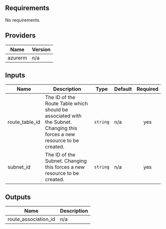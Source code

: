## Requirements

No requirements.

## Providers

| Name | Version |
|------|---------|
| azurerm | n/a |

## Inputs

| Name | Description | Type | Default | Required |
|------|-------------|------|---------|:--------:|
| route\_table\_id | The ID of the Route Table which should be associated with the Subnet. Changing this forces a new resource to be created. | `string` | n/a | yes |
| subnet\_id | The ID of the Subnet. Changing this forces a new resource to be created. | `string` | n/a | yes |

## Outputs

| Name | Description |
|------|-------------|
| route\_association\_id | n/a |

